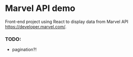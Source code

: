 # Marvel API demo

Front-end project using React to display data from Marvel API https://developer.marvel.com/.

### TODO:
* pagination?!
